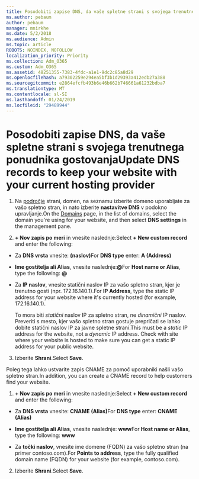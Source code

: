```yaml
---
title: Posodobiti zapise DNS, da vaše spletne strani s svojega trenutnega ponudnika gostovanja
ms.author: pebaum
author: pebaum
manager: mnirkhe
ms.date: 5/2/2018
ms.audience: Admin
ms.topic: article
ROBOTS: NOINDEX, NOFOLLOW
localization_priority: Priority
ms.collection: Adm_O365
ms.custom: Adm_O365
ms.assetid: 48251355-7383-4fdc-a1e1-9dc2c85a8d29
ms.openlocfilehash: a79302259e294ea5bf3b1d29393a412edb27a388
ms.sourcegitcommit: e2864efcfb493b6e46b662b746661a61232bdba7
ms.translationtype: MT
ms.contentlocale: sl-SI
ms.lasthandoff: 01/24/2019
ms.locfileid: "29489944"
---
```

# <a name="update-dns-records-to-keep-your-website-with-your-current-hosting-provider"></a><span data-ttu-id="4c0c0-102">Posodobiti zapise DNS, da vaše spletne strani s svojega trenutnega ponudnika gostovanja</span><span class="sxs-lookup"><span data-stu-id="4c0c0-102">Update DNS records to keep your website with your current hosting provider</span></span>

1. <span data-ttu-id="4c0c0-103">Na [področje](https://portal.office.com/adminportal/home#/Domains) strani, domen, na seznamu izberite domeno uporabljate za vašo spletno stran, in nato izberite **nastavitve DNS** v podokno upravljanje.</span><span class="sxs-lookup"><span data-stu-id="4c0c0-103">On the [Domains](https://portal.office.com/adminportal/home#/Domains) page, in the list of domains, select the domain you're using for your website, and then select **DNS settings** in the management pane.</span></span> 
    
2. <span data-ttu-id="4c0c0-104">**+ Nov zapis po meri** in vnesite naslednje:</span><span class="sxs-lookup"><span data-stu-id="4c0c0-104">Select **+ New custom record** and enter the following:</span></span> 
    
  - <span data-ttu-id="4c0c0-105">Za **DNS vrsta** vnesite: **(naslov)**</span><span class="sxs-lookup"><span data-stu-id="4c0c0-105">For **DNS type** enter: **A (Address)**</span></span>
    
  - <span data-ttu-id="4c0c0-106">**Ime gostitelja ali Alias**, vnesite naslednje:**@**</span><span class="sxs-lookup"><span data-stu-id="4c0c0-106">For **Host name or Alias**, type the following: **@**</span></span>
    
  - <span data-ttu-id="4c0c0-107">Za **IP naslov**, vnesite statični naslov IP za vašo spletno stran, kjer je trenutno gosti (npr. 172.16.140.1).</span><span class="sxs-lookup"><span data-stu-id="4c0c0-107">For **IP Address**, type the static IP address for your website where it's currently hosted (for example, 172.16.140.1).</span></span> 
    
    <span data-ttu-id="4c0c0-p101">To mora biti *statični* naslov IP za spletno stran, ne *dinamični* IP naslov. Preveriti s mesto, kjer vašo spletno stran gostuje prepričati se lahko dobite statični naslov IP za javne spletne strani.</span><span class="sxs-lookup"><span data-stu-id="4c0c0-p101">This must be a  *static*  IP address for the website, not a  *dynamic*  IP address. Check with site where your website is hosted to make sure you can get a static IP address for your public website.</span></span> 
    
3. <span data-ttu-id="4c0c0-110">Izberite **Shrani**.</span><span class="sxs-lookup"><span data-stu-id="4c0c0-110">Select **Save**.</span></span> 
    
<span data-ttu-id="4c0c0-111">Poleg tega lahko ustvarite zapis CNAME za pomoč uporabniki našli vašo spletno stran.</span><span class="sxs-lookup"><span data-stu-id="4c0c0-111">In addition, you can create a CNAME record to help customers find your website.</span></span>
  
1. <span data-ttu-id="4c0c0-112">**+ Nov zapis po meri** in vnesite naslednje:</span><span class="sxs-lookup"><span data-stu-id="4c0c0-112">Select **+ New custom record** and enter the following:</span></span> 
    
  - <span data-ttu-id="4c0c0-113">Za **DNS vrsta** vnesite: **CNAME (Alias)**</span><span class="sxs-lookup"><span data-stu-id="4c0c0-113">For **DNS type** enter: **CNAME (Alias)**</span></span>
    
  - <span data-ttu-id="4c0c0-114">**Ime gostitelja ali Alias**, vnesite naslednje: **www**</span><span class="sxs-lookup"><span data-stu-id="4c0c0-114">For **Host name or Alias**, type the following: **www**</span></span>
    
  - <span data-ttu-id="4c0c0-115">Za **točki naslov**, vnesite ime domene (FQDN) za vašo spletno stran (na primer contoso.com).</span><span class="sxs-lookup"><span data-stu-id="4c0c0-115">For **Points to address**, type the fully qualified domain name (FQDN) for your website (for example, contoso.com).</span></span> 
    
2. <span data-ttu-id="4c0c0-116">Izberite **Shrani**.</span><span class="sxs-lookup"><span data-stu-id="4c0c0-116">Select **Save**.</span></span> 
    

